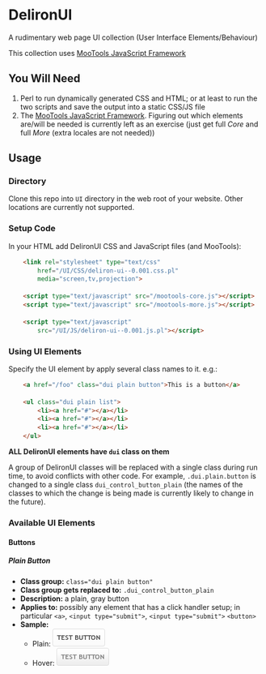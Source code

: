 DelironUI
=========

A rudimentary web page UI collection (User Interface Elements/Behaviour)

This collection uses [MooTools JavaScript Framework](http://mootools.net/)

You Will Need
-------------

1. Perl to run dynamically generated CSS and HTML; or at least to run the two scripts and save the output into a static CSS/JS file
2. The [MooTools JavaScript Framework](http://mootools.net/). Figuring out
which elements are/will be needed is currently left as an exercise
(just get full _Core_ and full _More_ (extra locales are not needed))

Usage
-----

### Directory

Clone this repo into ``UI`` directory in the web root of your website.
Other locations are currently not supported.

### Setup Code

In your HTML add DelironUI CSS and JavaScript files (and MooTools):

```html
    <link rel="stylesheet" type="text/css"
        href="/UI/CSS/deliron-ui--0.001.css.pl"
        media="screen,tv,projection">

    <script type="text/javascript" src="/mootools-core.js"></script>
    <script type="text/javascript" src="/mootools-more.js"></script>

    <script type="text/javascript"
        src="/UI/JS/deliron-ui--0.001.js.pl"></script>
```

### Using UI Elements

Specify the UI element by apply several class names to it. e.g.:

```html
    <a href="/foo" class="dui plain button">This is a button</a>

    <ul class="dui plain list">
        <li><a href="#"></a></li>
        <li><a href="#"></a></li>
        <li><a href="#"></a></li>
    </ul>
```

**ALL DelironUI elements have `dui` class on them**

A group of DelironUI classes will be replaced with a single class during
run time, to avoid conflicts with other code. For example,
`.dui.plain.button` is changed to a single class `dui_control_button_plain`
(the names of the classes to which the change is being made is
currently likely to change in the future).

### Available UI Elements

#### Buttons

##### Plain Button
- **Class group:** `class="dui plain button"`
- **Class group gets replaced to:** `.dui_control_button_plain`
- **Description:** a plain, gray button
- **Applies to:** possibly any element that has a click handler setup;
    in particular `<a>`, `<input type="submit">`, `<input type="submit">`
    `<button>`
- **Sample:**
    - Plain: ![Plain Button](/docs/images/samples/buttons/plain-hover.png)
    - Hover: ![Plain Button, on hover](/docs/images/samples/buttons/plain.png)